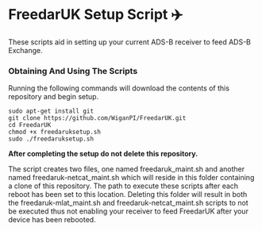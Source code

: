 # FreedarUK Setup Script :airplane:

These scripts aid in setting up your current ADS-B receiver to feed ADS-B Exchange.

### Obtaining And Using The Scripts

Running the following commands will download the contents of this repository and begin setup.

    sudo apt-get install git
    git clone https://github.com/WiganPI/FreedarUK.git
    cd FreedarUK
    chmod +x freedaruksetup.sh
    sudo ./freedaruksetup.sh
    
**After completing the setup do not delete this repository.**

The script creates two files, one named freedaruk_maint.sh and another named freedaruk-netcat_maint.sh which will reside in this folder containing a clone of this repository. The path to execute these scripts after each reboot has been set to this location. Deleting this folder will result in both the freedaruk-mlat_maint.sh and freedaruk-netcat_maint.sh scripts to not be executed thus not enabling your receiver to feed FreedarUK after your device has been rebooted.
